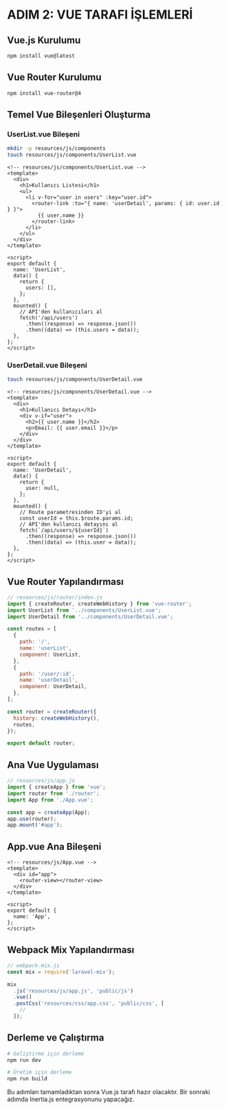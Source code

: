 # ADIM 2: VUE TARAFI İŞLEMLERİ

## Vue.js Kurulumu

```bash
npm install vue@latest
```

## Vue Router Kurulumu

```bash
npm install vue-router@4
```

## Temel Vue Bileşenleri Oluşturma

### UserList.vue Bileşeni

```bash
mkdir -p resources/js/components
touch resources/js/components/UserList.vue
```

```vue
<!-- resources/js/components/UserList.vue -->
<template>
  <div>
    <h1>Kullanıcı Listesi</h1>
    <ul>
      <li v-for="user in users" :key="user.id">
        <router-link :to="{ name: 'userDetail', params: { id: user.id } }">
          {{ user.name }}
        </router-link>
      </li>
    </ul>
  </div>
</template>

<script>
export default {
  name: 'UserList',
  data() {
    return {
      users: [],
    };
  },
  mounted() {
    // API'den kullanıcıları al
    fetch('/api/users')
      .then((response) => response.json())
      .then((data) => (this.users = data));
  },
};
</script>
```

### UserDetail.vue Bileşeni

```bash
touch resources/js/components/UserDetail.vue
```

```vue
<!-- resources/js/components/UserDetail.vue -->
<template>
  <div>
    <h1>Kullanıcı Detayı</h1>
    <div v-if="user">
      <h2>{{ user.name }}</h2>
      <p>Email: {{ user.email }}</p>
    </div>
  </div>
</template>

<script>
export default {
  name: 'UserDetail',
  data() {
    return {
      user: null,
    };
  },
  mounted() {
    // Route parametresinden ID'yi al
    const userId = this.$route.params.id;
    // API'den kullanıcı detayını al
    fetch(`/api/users/${userId}`)
      .then((response) => response.json())
      .then((data) => (this.user = data));
  },
};
</script>
```

## Vue Router Yapılandırması

```javascript
// resources/js/router/index.js
import { createRouter, createWebHistory } from 'vue-router';
import UserList from '../components/UserList.vue';
import UserDetail from '../components/UserDetail.vue';

const routes = [
  {
    path: '/',
    name: 'userList',
    component: UserList,
  },
  {
    path: '/user/:id',
    name: 'userDetail',
    component: UserDetail,
  },
];

const router = createRouter({
  history: createWebHistory(),
  routes,
});

export default router;
```

## Ana Vue Uygulaması

```javascript
// resources/js/app.js
import { createApp } from 'vue';
import router from './router';
import App from './App.vue';

const app = createApp(App);
app.use(router);
app.mount('#app');
```

## App.vue Ana Bileşeni

```vue
<!-- resources/js/App.vue -->
<template>
  <div id="app">
    <router-view></router-view>
  </div>
</template>

<script>
export default {
  name: 'App',
};
</script>
```

## Webpack Mix Yapılandırması

```javascript
// webpack.mix.js
const mix = require('laravel-mix');

mix
  .js('resources/js/app.js', 'public/js')
  .vue()
  .postCss('resources/css/app.css', 'public/css', [
    //
  ]);
```

## Derleme ve Çalıştırma

```bash
# Geliştirme için derleme
npm run dev

# Üretim için derleme
npm run build
```

Bu adımları tamamladıktan sonra Vue.js tarafı hazır olacaktır. Bir sonraki adımda Inertia.js entegrasyonunu yapacağız.
